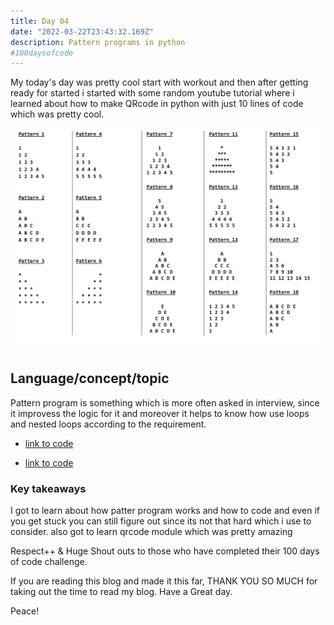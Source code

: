 ```yaml
---
title: Day 04
date: "2022-03-22T23:43:32.169Z"
description: Pattern programs in python 
#100daysofcode
---
```


My today's day was pretty cool start with workout and then after getting ready for started i started with some random youtube tutorial where i learned about how to make QRcode in python with just 10 lines of code which was pretty cool.

![coding](./Pattern.png)

## Language/concept/topic

Pattern program is something which is more often asked in interview, since it improvess the logic for it and moreover it helps to know how use loops and nested loops according to the requirement.

- [link to code](https://github.com/jay-2000/lip.py/tree/main/pattern)

- [link to code](https://github.com/jay-2000/lip.py/blob/main/qrcode.py)

### Key takeaways

I got to learn about how patter program works and how to code and even if you get stuck you can still figure out since its not that hard which i use to consider. also got to learn qrcode module which was pretty amazing




Respect++ & Huge Shout outs to those who have completed their 100 days of code challenge.

If you are reading this blog and made it this far, THANK YOU SO MUCH for taking out the time to read my blog. Have a Great day.

Peace!